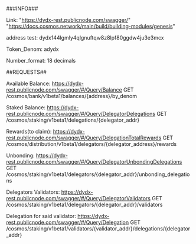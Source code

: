 ###INFO###

Link: "https://dydx-rest.publicnode.com/swagger/"
      "https://docs.cosmos.network/main/build/building-modules/genesis"

address test: dydx144lgmly4qlgnuftqw8z8lpf80ggdw4ju3e3mcx

Token_Denom: adydx

Number_format: 18 decimals


##REQUESTS##

Available Balance:
https://dydx-rest.publicnode.com/swagger/#/Query/Balance
GET /cosmos/bank/v1beta1/balances/{address}/by_denom

Staked Balance:
https://dydx-rest.publicnode.com/swagger/#/Query/DelegatorDelegations
GET /cosmos/staking/v1beta1/delegations/{delegator_addr}

Rewards(to claim):
https://dydx-rest.publicnode.com/swagger/#/Query/DelegationTotalRewards
GET /cosmos/distribution/v1beta1/delegators/{delegator_address}/rewards

Unbonding:
https://dydx-rest.publicnode.com/swagger/#/Query/DelegatorUnbondingDelegations
GET /cosmos/staking/v1beta1/delegators/{delegator_addr}/unbonding_delegations

Delegators Validators:
https://dydx-rest.publicnode.com/swagger/#/Query/DelegatorValidators
GET /cosmos/staking/v1beta1/delegators/{delegator_addr}/validators

Delegation for said validator:
https://dydx-rest.publicnode.com/swagger/#/Query/Delegation
GET /cosmos/staking/v1beta1/validators/{validator_addr}/delegations/{delegator_addr}

